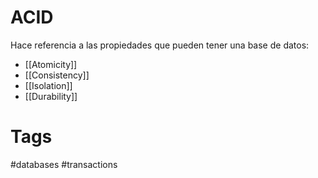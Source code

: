 # ACID
Hace referencia a las propiedades que pueden tener una base de datos:
* [[Atomicity]]
* [[Consistency]]
* [[Isolation]]
* [[Durability]]

# Tags
#databases #transactions